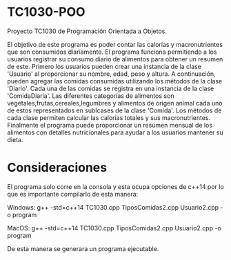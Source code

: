 # TC1030-POO
Proyecto TC1030 de Programación Orientada a Objetos.

El objetivo de este programa es poder contar las calorías y macronutrientes que son consumidos diariamente.
El programa funciona permitiendo a los usuarios registrar su consumo diario de alimentos para obtener un resumen de este. Primero los usuarios pueden crear una instancia de la clase 'Usuario' al proporcionar su nombre, edad, peso y altura. A continuación, pueden agregar las comidas consumidas utilizando los métodos de la clase 'Diario'. Cada una de las comidas se registra en una instancia de la clase 'ComidaDiaria'. Las diferentes categorías de alimentos son vegetales,frutas,cereales,legumbres y alimentos de origen animal cada uno de estos representados en sublcases de la clase 'Comida'. Los métodos de cada clase permiten calcular las calorías totales y sus macronutrientes. Finalmente el programa puede proporcionar un resúmen mensual de los alimentos con detalles nutricionales para ayudar a los usuarios mantener su dieta.

# Consideraciones

El programa solo corre en la consola y esta ocupa opciones de c++14 por lo que es importante compilarlo de esta manera:

Windows: g++ -std=c++14 TC1030.cpp TiposComidas2.cpp Usuario2.cpp -o program

MacOS: g++ -std=c++14 TC1030.cpp TiposComidas2.cpp Usuario2.cpp -o program

De esta manera se generara un programa ejecutable.
